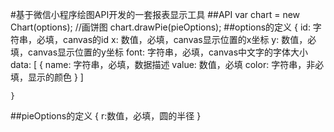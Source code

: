 #基于微信小程序绘图API开发的一套报表显示工具
##API
	var chart = new Chart(options);
	//画饼图
    chart.drawPie(pieOptions);
##options的定义
	{
	id:		字符串，必填，canvas的id
	x:		数值，必填，canvas显示位置的x坐标
	y:		数值，必填，canvas显示位置的y坐标
	font:	字符串，必填，canvas中文字的字体大小
	data:	[
				{
					name:	字符串，必填，数据描述
					value:	数值，必填
					color:	字符串，非必填，显示的颜色
				}
			]
		
	}
##pieOptions的定义
	{
		r:数值，必填，圆的半径
	}